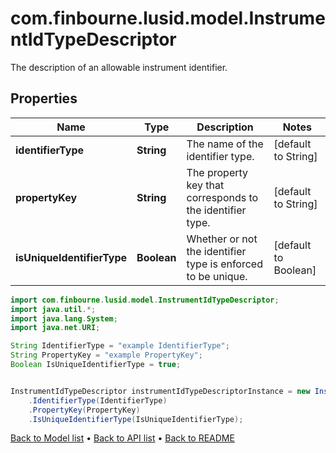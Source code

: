# com.finbourne.lusid.model.InstrumentIdTypeDescriptor
The description of an allowable instrument identifier.

## Properties

Name | Type | Description | Notes
------------ | ------------- | ------------- | -------------
**identifierType** | **String** | The name of the identifier type. | [default to String]
**propertyKey** | **String** | The property key that corresponds to the identifier type. | [default to String]
**isUniqueIdentifierType** | **Boolean** | Whether or not the identifier type is enforced to be unique. | [default to Boolean]

```java
import com.finbourne.lusid.model.InstrumentIdTypeDescriptor;
import java.util.*;
import java.lang.System;
import java.net.URI;

String IdentifierType = "example IdentifierType";
String PropertyKey = "example PropertyKey";
Boolean IsUniqueIdentifierType = true;


InstrumentIdTypeDescriptor instrumentIdTypeDescriptorInstance = new InstrumentIdTypeDescriptor()
    .IdentifierType(IdentifierType)
    .PropertyKey(PropertyKey)
    .IsUniqueIdentifierType(IsUniqueIdentifierType);
```


[Back to Model list](../README.md#documentation-for-models) &#8226; [Back to API list](../README.md#documentation-for-api-endpoints) &#8226; [Back to README](../README.md)
